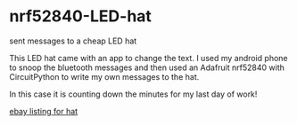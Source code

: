 # nrf52840-LED-hat
sent messages to a cheap LED hat

This LED hat came with an app to change the text. I used my android phone to snoop the bluetooth messages and then used an Adafruit nrf52840 with CircuitPython to write my own messages to the hat.  

In this case it is counting down the minutes for my last day of work!


[ebay listing for hat](https://www.ebay.com/itm/LED-Message-Hat-Original-Quality-Create-Your-Own-Text/264361690698)

